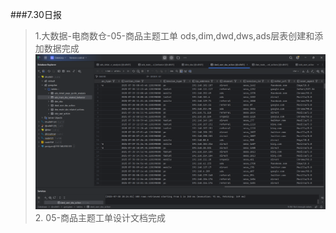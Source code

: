 ###7.30日报
>1.大数据-电商数仓-05-商品主题工单   ods,dim,dwd,dws,ads层表创建和添加数据完成
> ![img.png](img/img.png)
> 2. 05-商品主题工单设计文档完成  
